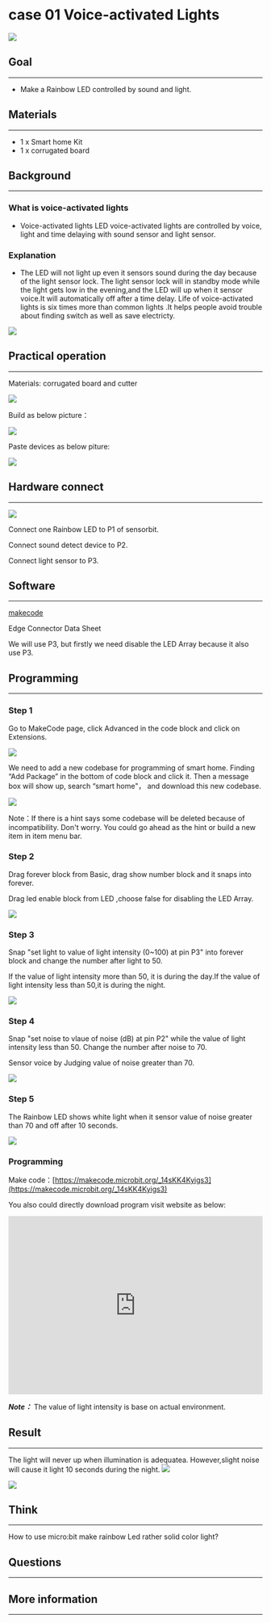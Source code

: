 # case 01 Voice-activated Lights

![](./images/OyHm1YO.jpg)
## Goal
---


- Make a Rainbow LED controlled by sound and light.

## Materials
---

- 1 x Smart home Kit
- 1 x corrugated board

## Background
---
### What is voice-activated lights
- Voice-activated lights LED voice-activated lights are controlled by voice, light and time delaying with sound sensor and light sensor.
### Explanation
- The LED will not light up even it sensors sound during the day because of the light sensor lock. The light sensor lock will in standby mode while the light gets low in the evening,and the LED will up when it sensor voice.It will automatically off after a time delay. Life of voice-activated lights is six times more than common lights .It helps people avoid trouble about finding switch as well as save electricty. 


![](./images/HbCt288.png)

## Practical operation
---
Materials: corrugated board and cutter

![](./images/PuJE7uj.jpg)

Build as below picture：

![](./images/Ttp5RK9.jpg)

Paste devices as below piture:

![](./images/7uAAhWi.jpg)


## Hardware connect
---
![](./images/j3m26Nl.png)

Connect one Rainbow LED to P1 of sensorbit.

Connect sound detect device to P2.

Connect light sensor to P3.

## Software
---
[makecode](https://makecode.microbit.org/#)

Edge Connector Data Sheet

We will use P3, but firstly we need disable the LED Array because it also use P3.

## Programming
---
### Step 1
Go to MakeCode page, click Advanced in the code block and click on Extensions.

![](./images/2qCyzQ7.png)

We need to add a new codebase for programming of smart home. Finding “Add Package” in the bottom of code block and click it. Then a message box will show up, search “smart home"， and download this new codebase.

![](./images/QR2s7LD.png)

Note：If there is a hint says some codebase will be deleted because of incompatibility. Don't worry. You could go ahead as the hint or build a new item in item menu bar.

### Step 2

Drag forever block from Basic, drag show number block and it snaps into forever.

Drag led enable block from LED ,choose false for disabling the LED Array.

![](./images/eU2HDxn.png)

### Step 3

Snap "set light to value of light intensity (0~100) at pin P3" into forever block and change the number after light to 50.

If the value of light intensity more than 50, it is during the day.If the value of light intensity less than 50,it is during the night.

![](./images/LNSfyGV.png)

### Step 4

Snap "set noise to vlaue of noise (dB) at pin P2" while the value of light intensity less than 50.
Change the number after noise to 70.

Sensor voice by Judging value of noise greater than 70.

![](./images/gWFFMiV.png)

### Step 5

The Rainbow LED shows white light when it sensor value of noise greater than 70 and off after 10 seconds.


![](./images/McicDIj.png)

### Programming

Make code：[https://makecode.microbit.org/_14sKK4Kyigs3](https://makecode.microbit.org/_14sKK4Kyigs3)

You also could directly download program visit website as below:

<div style="position:relative;height:0;padding-bottom:70%;overflow:hidden;"><iframe style="position:absolute;top:0;left:0;width:100%;height:100%;" src="https://makecode.microbit.org/#pub:_14sKK4Kyigs3" frameborder="0" sandbox="allow-popups allow-forms allow-scripts allow-same-origin"></iframe></div>  

***Note：*** The value of light intensity is base on actual environment.

## Result
---
The light will never up when illumination is adequatea. However,slight noise will cause it light  10 seconds during the night.
![](./images/31mzhfy.jpg)

![](./images/ymeyq3M.jpg)

## Think
---
How to use micro:bit make rainbow Led rather solid color light? 

## Questions
---


## More information  
---

